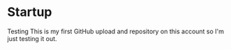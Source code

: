 # Startup
Testing
This is my first GitHub upload and repository on this account so I'm just testing it out.
